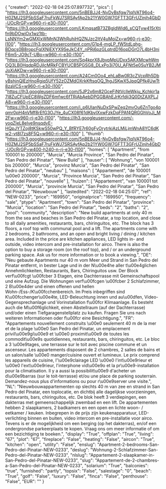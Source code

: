 {
"created": "2022-02-18 04:25:07.897732",
"pics": [
"https://lh3.googleusercontent.com/5nBEBJJ4-NyDvBsfgw7lqlVAT96o4-H0ZMJ2SP5bSSaF7ruFkWJ7SRSAyfAp2b21YW0GW7GFTT3GFrUZinjh4GbD-UOcRrGP=w960-rj-e30-l100",
"https://lh3.googleusercontent.com/LKmqsatB73ZBgldWId6_sCQTyw415rXtjfn9bDOwiOx1wz1tb-LsNNYm2wGMXIxWMnN3WhRuhiHQZNJzc2ltV4uMoiZx=w960-rj-e30-l100",
"https://lh3.googleusercontent.com/G1p4-mgLP_fW5tdLqhg-BDqcs0B8ropcFqIXNjEXYX9SeJkC4Y_nPRj6pzGLqtrdD16opDGrO7L4bH3niF6m5-JO9cT-UBo=w960-rj-e30-l100",
"https://lh3.googleusercontent.com/Sq4kprX8JbvpMpUDxx5AKXMcwhWmOQ3LB0HqdpRDJjIcMRkFCBYUCB5PGSG8_DLxPo3i70U_AFNt5e0SuYB2JMJoXiAKDw=w960-rj-e30-l100",
"https://lh3.googleusercontent.com/A24Cm0Oo4_ehLaBw0R3cZVcpRh5DbvBshjnQlEzHnoRgiq5UfY52zOZMdOXrkKftsqOQ_1hgJSKwX5JpqQPfk4UwTt8zaVCS=w960-rj-e30-l100",
"https://lh3.googleusercontent.com/5JP2x6m82GceFiNtVclleWkju_Kchkjr1a7I8ZuCFUpEC8WgZDF6mfwc6fTRjAbAebDPGGBAhEJrKrfdji3Q0DtZAXPLJA8=w960-rj-e30-l100",
"https://lh3.googleusercontent.com/j_p6UIanNuDxSPwZeq2mvOu6ZnTgo4pqmr0pH4nVMf8rEfG3OJYe_4uCX08f61dKbvlXxwFzkDqFPAf4QRGGhVoJi_M2Fw=w960-rj-e30-l100",
"https://lh3.googleusercontent.com/-yoqZIeL8elve9nsqdvE-HQpJYTZoj8tKSkwS50wPQ_Y_BfRYE7r60gFyOrytrkiAzLMiLjmWnA8YC6dKw2-vt8I7zs8F5Q=w960-rj-e30-l100"
],
"thumb": "https://lh3.googleusercontent.com/5nBEBJJ4-NyDvBsfgw7lqlVAT96o4-H0ZMJ2SP5bSSaF7ruFkWJ7SRSAyfAp2b21YW0GW7GFTT3GFrUZinjh4GbD-UOcRrGP=w400-h240-n-rj-e30-l100",
"homes": [
"Apartment",
"from 100001 to 200000",
"Murcia",
"Murcia Province",
"San Pedro del Pinatar",
"San Pedro del Pinatar",
"New Build"
],
"hauser": [
"Wohnung",
"von 100001 bis 200000",
"Murcia",
"provinz Murcia",
"San Pedro del Pinatar",
"San Pedro del Pinatar",
"neubau"
],
"maisons": [
"Appartement",
"de 100001 \u00e0 200000",
"Murcia",
"Province Murcia",
"San Pedro del Pinatar",
"San Pedro del Pinatar",
"nouvelle"
],
"huizen": [
"Appartement",
"van 100001 tot 200000",
"Murcia",
"provincie Murcia",
"San Pedro del Pinatar",
"San Pedro del Pinatar",
"Nieuwbouw"
],
"lastedited": "2022-02-18 04:25:07",
"ref": "NEW-0233",
"price": "169950",
"originalprice": "169950",
"frequency": "sale",
"ptype": "Apartment",
"town": "San Pedro del Pinatar",
"province": "Murcia",
"location": "San Pedro del Pinatar",
"beds": "2",
"baths": "2",
"pool": "community",
"description": "New build apartments at only 40 m from the sea and beaches in San Pedro del Pinatar, a top location, and close to all daily amenities, restaurants, bars, chiringuitos, etc. The block has 3 floors, a roof top with communal pool and a lift. The apartments come with 2 bedrooms, 2 bathrooms, and an open and bright living / dining / kitchen area. Included in the price are kitchen appliances, LED lights in- and outside, video intercom and pre-installation for airco. There is also the option to buy a storage room (on the roof top), and / or an underground parking space. Ask us for more information or to book a viewing.",
"DE": "Neu gebaute Apartments nur 40 m vom Meer und Strand in San Pedro del Pinatar entfernt, in bester Lage und in der N\u00e4he aller t\u00e4glichen Annehmlichkeiten, Restaurants, Bars, Chiringuitos usw. Der Block verf\u00fcgt \u00fcber 3 Etagen, eine Dachterrasse mit Gemeinschaftspool und eine Aufzug. Die Wohnungen verf\u00fcgen \u00fcber 2 Schlafzimmer, 2 B\u00e4der und einen offenen und hellen Wohn-/Ess-/K\u00fcchenbereich. Im Preis inbegriffen sind K\u00fcchenger\u00e4te, LED-Beleuchtung innen und au\u00dfen, Video-Gegensprechanlage und Vorinstallation f\u00fcr Klimaanlage. Es besteht auch die M\u00f6glichkeit, einen Abstellraum (auf der Dachterrasse) und/oder einen Tiefgaragenstellplatz zu kaufen. Fragen Sie uns nach weiteren Informationen oder f\u00fcr eine Besichtigung.",
"FR": "Appartements nouvellement construits \u00e0 seulement 40 m de la mer et de la plage \u00e0 San Pedro del Pinatar, un emplacement privil\u00e9gi\u00e9 et \u00e0 proximit\u00e9 de toutes les commodit\u00e9s quotidiennes, restaurants, bars, chiringuitos, etc. Le bloc a 3 \u00e9tages, une terrasse sur le toit avec piscine commune et un ascenseur. Les appartements disposent de 2 chambres, 2 salles de bains et un salon/salle \u00e0 manger/cuisine ouvert et lumineux. Le prix comprend les appareils de cuisine, l'\u00e9clairage LED \u00e0 l'int\u00e9rieur et \u00e0 l'ext\u00e9rieur, l'interphone vid\u00e9o et la pr\u00e9-installation pour la climatisation. Il y a aussi la possibilit\u00e9 d'acheter un d\u00e9barras (sur le toit-terrasse) et/ou une place de parking souterrain. Demandez-nous plus d'informations ou pour r\u00e9server une visite.",
"NL": "Nieuwbouwappartementen op slechts 40 m van zee en strand in San Pedro del Pinatar, een toplocatie, en dichtbij alle dagelijkse voorzieningen, restaurants, bars, chiringuitos, etc. De blok heeft 3 verdiepingen, een dakterras met gemeenschappelijk zwembad en een lift. De appartementen hebben 2 slaapkamers, 2 badkamers en een open en lichte woon- / eetkamer / keuken. Inbegrepen in de prijs zijn keukenapparatuur, LED-verlichting binnen en buiten, video intercom en pre-installatie voor airco. Tevens is er de mogelijkheid om een berging (op het dakterras), en/of een ondergrondse parkeerplaats te kopen. Vraag ons om meer informatie of om een bezichtiging te boeken.",
"display": "True",
"offplan": "True",
"living": "67",
"plot": "67",
"fireplace": "False",
"heating": "False",
"aircon": "True",
"kitchen": "open",
"utility": "False",
"enslug": "Apartment-2-bedrooms-San-Pedro-del-Pinatar-NEW-0233",
"deslug": "Wohnung-2-Schlafzimmer-San-Pedro-del-Pinatar-NEW-0233",
"nlslug": "Appartement-2-slaapkamer-in-San-Pedro-del-Pinatar-NEW-0233",
"slug": "Appartement-de-2-chambres-a-San-Pedro-del-Pinatar-NEW-0233",
"solarium": "True",
"balconies": "true",
"furnished": "partly",
"topsix": "False",
"salestage": "0",
"beach": "True",
"golf": "False",
"luxury": "False",
"finca": "False",
"penthouse": "False",
"EUR": ""
}